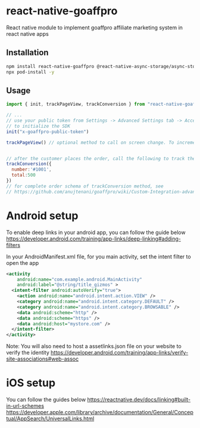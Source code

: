 # react-native-goaffpro

React native module to implement goaffpro affiliate marketing system in react native apps

## Installation

```sh
npm install react-native-goaffpro @react-native-async-storage/async-storage
npx pod-install -y
```

## Usage

```js
import { init, trackPageView, trackConversion } from "react-native-goaffpro";

// ...
// use your public token from Settings -> Advanced Settings tab -> Access Tokens section
// to initialize the SDK
init("x-goaffpro-public-token")

trackPageView() // optional method to call on screen change. To increment the page view counter for the affiliates


// after the customer places the order, call the following to track the conversion
trackConversion({
  number:'#1001',
  total:500
})
// for complete order schema of trackConversion method, see
// https://github.com/anujtenani/goaffpro/wiki/Custom-Integration-advanced-guide#extended-order-schema-for-conversion-tracking

```
# Android setup
To enable deep links in your android app, you can follow the guide below
https://developer.android.com/training/app-links/deep-linking#adding-filters

In your AndroidManifest.xml file, for you main activity, set the intent filter to open the app
```xml
<activity
    android:name="com.example.android.MainActivity"
    android:label="@string/title_gizmos" >
  <intent-filter android:autoVerify="true">
    <action android:name="android.intent.action.VIEW" />
    <category android:name="android.intent.category.DEFAULT" />
    <category android:name="android.intent.category.BROWSABLE" />
    <data android:scheme="http" />
    <data android:scheme="https" />
    <data android:host="mystore.com" />
  </intent-filter>
</activity>
```
Note: You will also need to host a assetlinks.json file on your website to verify the identity
https://developer.android.com/training/app-links/verify-site-associations#web-assoc

# iOS setup

You can follow the guides below
https://reactnative.dev/docs/linking#built-in-url-schemes
https://developer.apple.com/library/archive/documentation/General/Conceptual/AppSearch/UniversalLinks.html

